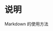 <!--
 * @Author: guofeng
 * @Date: 2020-10-12 16:15:40
 * @LastEditTime: 2020-10-12 18:13:24
 * @LastEditors: guofeng
 * @Description
 * @FilePath: /markdown-notes/Markdown使用方法/Readme.md
 * @
-->
# 说明
Markdown 的使用方法